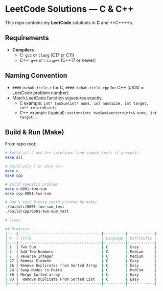 # LeetCode Solutions — C & C++

This repo contains my **LeetCode** solutions in **C** and **C++**s.

## Requirements
- **Compilers**
  - C: `gcc` or `clang` (C17 or C11)
  - C++: `g++` or `clang++` (C++17 or newer)

## Naming Convention
- `####-kebab-title.c` for C, `####-kebab-title.cpp` for C++ (#### = LeetCode problem number).
- Match LeetCode function signatures exactly.
  - C example: `int* twoSum(int* nums, int numsSize, int target, int* returnSize);`
  - C++ example (typical): `vector<int> twoSum(vector<int>& nums, int target);`

## Build & Run (Make)
From repo root:

```bash
# Build all C and C++ solutions (and simple tests if present)
make all

# Build only C or only C++
make c
make cpp

# Build specific problem
make c-0001-two-sum
make cpp-0001-two-sum

# Run a test binary (path printed by make)
./build/c/0001-two-sum_test
./build/cpp/0001-two-sum_test

# Clean

## Progress
|----|--------------------------------------|----------|------------|-
| #  | Title                                | Language | Difficulty |
|----|--------------------------------------|----------|------------|
| 1  | Two Sum                              | C        | Easy       |
| 2  | Add Two Numbers                      | C        | Medium     |
| 7  | Reverse Integer                      | C        | Medium     |
| 27 | Remove Element                       | C        | Easy       |
| 26 | Remove Duplicates from Sorted Array  | C        | Easy       |
| 24 | Swap Nodes in Pairs                  | C        | Medium     |
| 88 | Merge Sorted array                   | C        | Easy       |
| 83 |  Remove Duplicate From Sorted List   | C        | Easy       |
|----|--------------------------------------|----------|------------|


